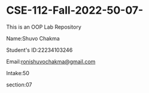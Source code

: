 # CSE-112-Fall-2022-50-07-
This is an OOP Lab Repository

Name:Shuvo Chakma


Student's ID:22234103246


Email:ronishuvochakma@gmail.com


Intake:50


section:07
